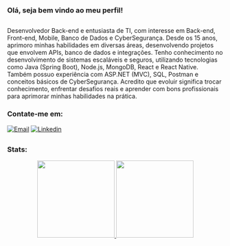 ### Olá, seja bem vindo ao meu perfil!

##

Desenvolvedor Back-end e entusiasta de TI, com interesse em Back-end, Front-end, Mobile, Banco de Dados e CyberSegurança. Desde os 15 anos, aprimoro minhas habilidades em diversas áreas, desenvolvendo projetos que envolvem APIs, banco de dados e integrações. Tenho conhecimento no desenvolvimento de sistemas escaláveis e seguros, utilizando tecnologias como Java (Spring Boot), Node.js, MongoDB, React e React Native. Também possuo experiência com ASP.NET (MVC), SQL, Postman e conceitos básicos de CyberSegurança. Acredito que evoluir significa trocar conhecimento, enfrentar desafios reais e aprender com bons profissionais para aprimorar minhas habilidades na prática.

### Contate-me em:

[![Email](https://img.shields.io/badge/Email-EA4335?style=for-the-badge&logo=gmail&logoColor=white)](mailto:bryan.teixeir2004@gmail.com)
[![Linkedin](https://img.shields.io/badge/Linkedin-2867b2?style=for-the-badge&logo=linkedin&logoColor=white)](https://www.linkedin.com/in/bryan-teixeira-320766269)

##

### Stats: 
<div align="center">
  <a href="https://github.com/bryandevsx">
  <img height="180em" src="https://github-readme-stats.vercel.app/api?username=bryandevsx&show_icons=true&theme=dark&include_all_commits=true&count_private=true"/>
  <img height="180em" src="https://github-readme-stats.vercel.app/api/top-langs/?username=bryandevsx&layout=compact&langs_count=7&theme=dark"/>
</div>
